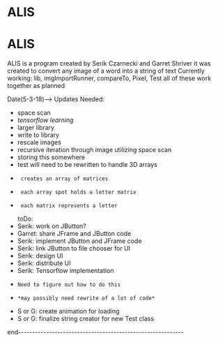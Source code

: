 # ALIS
# ALIS
ALIS is a program created by Serik Czarnecki and Garret Shriver
it was created to convert any image of a word into a string of text
Currently working: lib, imgImportRunner, compareTo, Pixel, Test
  all of these work together as planned

Date(5-3-18)--> Updates
 Needed:
-  space scan
-  *tensorflow learning*
-  larger library
-  write to library
-  rescale images
-  recursive iteration through image utilizing space scan
-    storing this somewhere
-    test will need to be rewritten to handle 3D arrays
-      creates an array of matrices
-      each array spot holds a letter matrix
-      each matrix represents a letter
  toDo:
-    Serik: work on JButton?
-    Garret: share JFrame and JButton code
-    Serik: implement JButton and JFrame code
-    Serik: link JButton to file chooser for UI
-    Serik: design UI
-    Serik: distribute UI
-    Serik: Tensorflow implementation
-     Need to figure out how to do this
-     *may possibly need rewrite of a lot of code*
-    S or G: create animation for loading
-    S or G: finalize string creator for new Test class

end-----------------------------------------------------------
        
      
